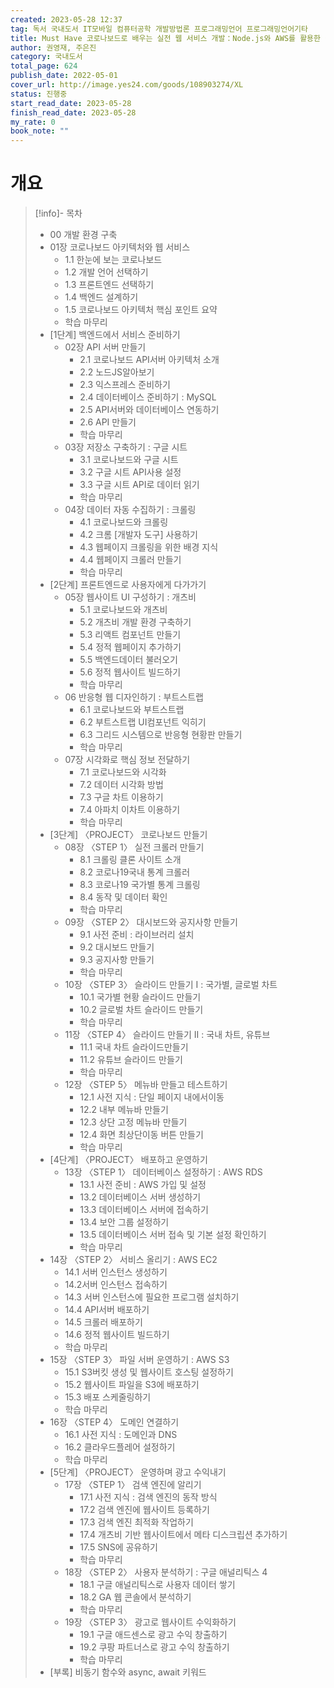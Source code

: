 ```yaml
---
created: 2023-05-28 12:37
tag: 독서 국내도서 IT모바일 컴퓨터공학 개발방법론 프로그래밍언어 프로그래밍언어기타
title: Must Have 코로나보드로 배우는 실전 웹 서비스 개발：Node.js와 AWS를 활용한 설계부터 크롤링, 개발, 운영, 수익화까지
author: 권영재, 주은진
category: 국내도서
total_page: 624
publish_date: 2022-05-01
cover_url: http://image.yes24.com/goods/108903274/XL
status: 진행중
start_read_date: 2023-05-28
finish_read_date: 2023-05-28
my_rate: 0
book_note: ""
---
```


# 개요
>[!info]- 목차
> - 00 개발 환경 구축
> - 01장 코로나보드 아키텍처와 웹 서비스
> 	- 1.1 한눈에 보는 코로나보드
> 	- 1.2 개발 언어 선택하기
> 	- 1.3 프론트엔드 선택하기
> 	- 1.4 백엔드 설계하기
> 	- 1.5 코로나보드 아키텍처 핵심 포인트 요약
> 	- 학습 마무리
> - [1단계] 백엔드에서 서비스 준비하기
> 	- 02장 API 서버 만들기
> 		- 2.1 코로나보드 API서버 아키텍처 소개
> 		- 2.2 노드JS알아보기
> 		- 2.3 익스프레스 준비하기
> 		- 2.4 데이터베이스 준비하기 : MySQL
> 		- 2.5 API서버와 데이터베이스 연동하기
> 		- 2.6 API 만들기
> 		- 학습 마무리
> 	- 03장 저장소 구축하기 : 구글 시트
> 		- 3.1 코로나보드와 구글 시트
> 		- 3.2 구글 시트 API사용 설정
> 		- 3.3 구글 시트 API로 데이터 읽기
> 		- 학습 마무리
> 	- 04장 데이터 자동 수집하기 : 크롤링
> 		- 4.1 코로나보드와 크롤링
> 		- 4.2 크롬 [개발자 도구] 사용하기
> 		- 4.3 웹페이지 크롤링을 위한 배경 지식
> 		- 4.4 웹페이지 크롤러 만들기
> 		- 학습 마무리
> - [2단계] 프론트엔드로 사용자에게 다가가기
> 	- 05장 웹사이트 UI 구성하기 : 개츠비
> 		- 5.1 코로나보드와 개츠비
> 		- 5.2 개츠비 개발 환경 구축하기
> 		- 5.3 리액트 컴포넌트 만들기
> 		- 5.4 정적 웹페이지 추가하기
> 		- 5.5 백엔드데이터 불러오기
> 		- 5.6 정적 웹사이트 빌드하기
> 		- 학습 마무리
> 	- 06 반응형 웹 디자인하기 : 부트스트랩
> 		- 6.1 코로나보드와 부트스트랩
> 		- 6.2 부트스트랩 UI컴포넌트 익히기
> 		- 6.3 그리드 시스템으로 반응형 현황판 만들기
> 		- 학습 마무리
> 	- 07장 시각화로 핵심 정보 전달하기
> 		- 7.1 코로나보드와 시각화
> 		- 7.2 데이터 시각화 방법
> 		- 7.3 구글 차트 이용하기
> 		- 7.4 아파치 이차트 이용하기
> 		- 학습 마무리
> - [3단계] 〈PROJECT〉 코로나보드 만들기
> 	- 08장 〈STEP 1〉 실전 크롤러 만들기
> 		- 8.1 크롤링 클론 사이트 소개
> 		- 8.2 코로나19국내 통계 크롤러
> 		- 8.3 코로나19 국가별 통계 크롤링
> 		- 8.4 동작 및 데이터 확인
> 		- 학습 마무리
> 	- 09장 〈STEP 2〉 대시보드와 공지사항 만들기
> 		- 9.1 사전 준비 : 라이브러리 설치
> 		- 9.2 대시보드 만들기
> 		- 9.3 공지사항 만들기
> 		- 학습 마무리
> 	- 10장 〈STEP 3〉 슬라이드 만들기 I : 국가별, 글로벌 차트
> 		- 10.1 국가별 현황 슬라이드 만들기
> 		- 10.2 글로벌 차트 슬라이드 만들기
> 		- 학습 마무리
> 	- 11장 〈STEP 4〉 슬라이드 만들기 II : 국내 차트, 유튜브
> 		- 11.1 국내 차트 슬라이드만들기
> 		- 11.2 유튜브 슬라이드 만들기
> 		- 학습 마무리
> 	- 12장 〈STEP 5〉 메뉴바 만들고 테스트하기
> 		- 12.1 사전 지식 : 단일 페이지 내에서이동
> 		- 12.2 내부 메뉴바 만들기
> 		- 12.3 상단 고정 메뉴바 만들기
> 		- 12.4 화면 최상단이동 버튼 만들기
> 		- 학습 마무리
> - [4단계] 〈PROJECT〉 배포하고 운영하기
> 	- 13장 〈STEP 1〉 데이터베이스 설정하기 : AWS RDS
> 		- 13.1 사전 준비 : AWS 가입 및 설정
> 		- 13.2 데이터베이스 서버 생성하기
> 		- 13.3 데이터베이스 서버에 접속하기
> 		- 13.4 보안 그룹 설정하기
> 		- 13.5 데이터베이스 서버 접속 및 기본 설정 확인하기
> 		- 학습 마무리
> - 14장 〈STEP 2〉 서비스 올리기 : AWS EC2
> 	- 14.1 서버 인스턴스 생성하기
> 	- 14.2서버 인스턴스 접속하기
> 	- 14.3 서버 인스턴스에 필요한 프로그램 설치하기
> 	- 14.4 API서버 배포하기
> 	- 14.5 크롤러 배포하기
> 	- 14.6 정적 웹사이트 빌드하기
> 	- 학습 마무리
> - 15장 〈STEP 3〉 파일 서버 운영하기 : AWS S3
> 	- 15.1 S3버킷 생성 및 웹사이트 호스팅 설정하기
> 	- 15.2 웹사이트 파일을 S3에 배포하기
> 	- 15.3 배포 스케줄링하기
> 	- 학습 마무리
> - 16장 〈STEP 4〉 도메인 연결하기
> 	- 16.1 사전 지식 : 도메인과 DNS
> 	- 16.2 클라우드플레어 설정하기
> 	- 학습 마무리
> - [5단계] 〈PROJECT〉 운영하며 광고 수익내기
> 	- 17장 〈STEP 1〉 검색 엔진에 알리기
> 		- 17.1 사전 지식 : 검색 엔진의 동작 방식
> 		- 17.2 검색 엔진에 웹사이트 등록하기
> 		- 17.3 검색 엔진 최적화 작업하기
> 		- 17.4 개츠비 기반 웹사이트에서 메타 디스크립션 추가하기
> 		- 17.5 SNS에 공유하기
> 		- 학습 마무리
> 	 - 18장 〈STEP 2〉 사용자 분석하기 : 구글 애널리틱스 4
> 		- 18.1 구글 애널리틱스로 사용자 데이터 쌓기
> 		- 18.2 GA 웹 콘솔에서 분석하기
> 		- 학습 마무리
> 	- 19장 〈STEP 3〉 광고로 웹사이트 수익화하기
> 		- 19.1 구글 애드센스로 광고 수익 창출하기
> 		- 19.2 쿠팡 파트너스로 광고 수익 창출하기
> 		- 학습 마무리
> - [부록] 비동기 함수와 async, await 키워드


